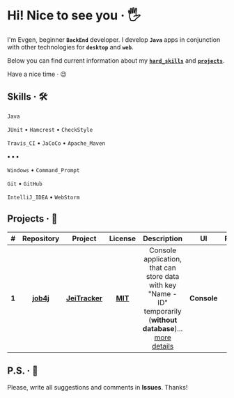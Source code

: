 # Hi! Nice to see you &middot; :raised_hand_with_fingers_splayed:

I'm Evgen, beginner **`BackEnd`** developer. I develop **`Java`** apps in conjunction with other technologies for **`desktop`** and **`web`**.

Below you can find current information about my **[`hard_skills`](https://github.com/jeikhan#skills--hammer_and_wrench)** and **[`projects`](https://github.com/jeikhan#projects--rocket)**.

Have a nice time &middot; :wink:

## Skills &middot; :hammer_and_wrench:

`Java`

`JUnit` &bull; `Hamcrest` &bull; `CheckStyle`

`Travis_CI` &bull; `JaCoCo` &bull; `Apache_Maven` 

**&bull; &bull; &bull;**

`Windows` &bull; `Command_Prompt` 

`Git` &bull; `GitHub` 

`IntelliJ_IDEA` &bull; `WebStorm`

<!-- 
`Java`
`JavaScript`
`HTML5`
`CSS3`

`JUnit`
`Hamcrest`
`Mockito`

`Travis CI`
`JaCoCo`

`PostgreSQL`
`Hibernate`

`Spring`

`Apache Maven`
`Gradle`

`CheckStyle`

`Docker`
`Kubernetes`
`Apache Kafka`

`Git`
`GitHub`

`Windows Command Prompt`

`IntelliJ IDEA`
`WebStorm`

`Windows 10`
-->

<!-- Example badge with logo
![](https://img.shields.io/badge/-Git-F05032?style=flat&logo=git&logoColor=white) 
-->

## Projects &middot; :rocket:

| # | Repository | Project | License | Description | UI | Release | Download |
|:-:| :--------: | :-----: | :-----: | :---------: | :-: | :-----: | :------: |
| **1** | **[job4j](https://github.com/jeikhan/job4j)** | **[JeiTracker](https://github.com/jeikhan/job4j/tree/hotfix_3/chapter_002/src/main/java/ru/job4j/tracker)** | **[MIT](https://github.com/jeikhan/job4j/blob/hotfix_3/LICENSE)** | Console application, that can store data with key "Name - ID" temporarily (**without database**)... [more details](https://github.com/jeikhan/job4j/blob/hotfix_3/chapter_002/src/main/java/ru/job4j/tracker/README.md) | **Console** | **[Beta](https://github.com/jeikhan/job4j/releases "Software in the beta phase will generally have many more bugs and may still cause crashes or data loss")** | **[Assets](https://github.com/jeikhan/job4j/releases)** |

## P.S. &middot; :snail:

Please, write all suggestions and comments in **Issues**. Thanks!
